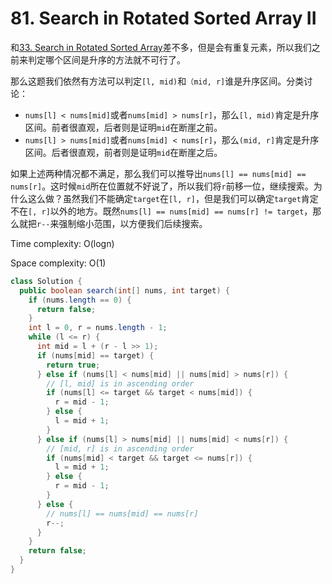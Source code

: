 # 81. Search in Rotated Sorted Array II

和[33. Search in Rotated Sorted Array](33-Search-in-Rotated-Sorted-Array.md)差不多，但是会有重复元素，所以我们之前来判定哪个区间是升序的方法就不可行了。

那么这题我们依然有方法可以判定`[l, mid)`和`（mid, r]`谁是升序区间。分类讨论：
+ `nums[l] < nums[mid]`或者`nums[mid] > nums[r]`，那么`[l, mid)`肯定是升序区间。前者很直观，后者则是证明`mid`在断崖之前。
+ `nums[l] > nums[mid]`或者`nums[mid] < nums[r]`，那么`(mid, r]`肯定是升序区间。后者很直观，前者则是证明`mid`在断崖之后。

如果上述两种情况都不满足，那么我们可以推导出`nums[l] == nums[mid] == nums[r]`。这时候`mid`所在位置就不好说了，所以我们将`r`前移一位，继续搜索。为什么这么做？虽然我们不能确定`target`在`[l, r]`，但是我们可以确定`target`肯定不在`[, r]`以外的地方。既然`nums[l] == nums[mid] == nums[r] != target`，那么就把`r--`来强制缩小范围，以方便我们后续搜索。

Time complexity: O(logn)

Space complexity: O(1)

```java
class Solution {
  public boolean search(int[] nums, int target) {
    if (nums.length == 0) {
      return false;
    }
    int l = 0, r = nums.length - 1;
    while (l <= r) {
      int mid = l + (r - l >> 1);
      if (nums[mid] == target) {
        return true;
      } else if (nums[l] < nums[mid] || nums[mid] > nums[r]) {
        // [l, mid] is in ascending order
        if (nums[l] <= target && target < nums[mid]) {
          r = mid - 1;
        } else {
          l = mid + 1;
        }
      } else if (nums[l] > nums[mid] || nums[mid] < nums[r]) {
        // [mid, r] is in ascending order
        if (nums[mid] < target && target <= nums[r]) {
          l = mid + 1;
        } else {
          r = mid - 1;
        }
      } else {
        // nums[l] == nums[mid] == nums[r]
        r--;
      }
    }
    return false;
  }
}
```